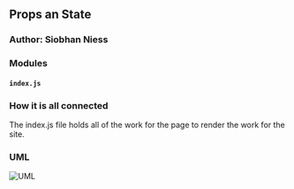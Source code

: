 ## Props an State

### Author: Siobhan Niess

### Modules
#### `index.js`

### How it is all connected
The index.js file holds all of the work for the page to render the work for the site. 

### UML

![UML](../assets/forms.jpeg)